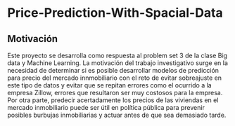 # Price-Prediction-With-Spacial-Data
## Motivación
Este proyecto se desarrolla como respuesta al problem set 3 de la clase Big data y Machine Learning. La motivación del trabajo investigativo surge en la necesidad de determinar si es posible desarrollar modelos de predicción para precio del mercado innmobiliario con el reto de evitar sobreajuste en este tipo de datos y evitar que se repitan errores como el ocurrido a la empresa Zillow, errores que resultaron ser muy costosos para la empresa. Por otra parte, predecir acertadamente los precios de las viviendas en el mercado inmobiliario puede ser útil en política pública para prevenir posibles burbujas inmobiliarias y actuar antes de que sea demasiado tarde.
